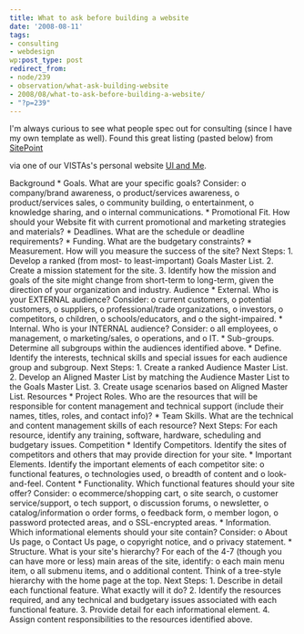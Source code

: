 ```yaml
---
title: What to ask before building a website
date: '2008-08-11'
tags:
- consulting
- webdesign
wp:post_type: post
redirect_from:
- node/239
- observation/what-ask-building-website
- 2008/08/what-to-ask-before-building-a-website/
- "?p=239"
---
```


I'm always curious to see what people spec out for consulting (since I have my own template as well). Found this great listing (pasted below) from [SitePoint](http://www.sitepoint.com/article/site-planner)

via one of our VISTAs's personal website [UI and Me](http://www.uiandme.com/ui_essays.html).

>
Background \* Goals. What are your specific goals? Consider: o company/brand awareness, o product/services awareness, o product/services sales, o community building, o entertainment, o knowledge sharing, and o internal communications. \* Promotional Fit. How should your Website fit with current promotional and marketing strategies and materials? \* Deadlines. What are the schedule or deadline requirements? \* Funding. What are the budgetary constraints? \* Measurement. How will you measure the success of the site? Next Steps: 1. Develop a ranked (from most- to least-important) Goals Master List. 2. Create a mission statement for the site. 3. Identify how the mission and goals of the site might change from short-term to long-term, given the direction of your organization and industry. Audience \* External. Who is your EXTERNAL audience? Consider: o current customers, o potential customers, o suppliers, o professional/trade organizations, o investors, o competitors, o children, o schools/educators, and o the sight-impaired. \* Internal. Who is your INTERNAL audience? Consider: o all employees, o management, o marketing/sales, o operations, and o IT. \* Sub-groups. Determine all subgroups within the audiences identified above. \* Define. Identify the interests, technical skills and special issues for each audience group and subgroup. Next Steps: 1. Create a ranked Audience Master List. 2. Develop an Aligned Master List by matching the Audience Master List to the Goals Master List. 3. Create usage scenarios based on Aligned Master List. Resources \* Project Roles. Who are the resources that will be responsible for content management and technical support (include their names, titles, roles, and contact info)? \* Team Skills. What are the technical and content management skills of each resource? Next Steps: For each resource, identify any training, software, hardware, scheduling and budgetary issues. Competition \* Identify Competitors. Identify the sites of competitors and others that may provide direction for your site. \* Important Elements. Identify the important elements of each competitor site: o functional features, o technologies used, o breadth of content and o look-and-feel. Content \* Functionality. Which functional features should your site offer? Consider: o ecommerce/shopping cart, o site search, o customer service/support, o tech support, o discussion forums, o newsletter, o catalog/information o order forms, o feedback form, o member logon, o password protected areas, and o SSL-encrypted areas. \* Information. Which informational elements should your site contain? Consider: o About Us page, o Contact Us page, o copyright notice, and o privacy statement. \* Structure. What is your site's hierarchy? For each of the 4-7 (though you can have more or less) main areas of the site, identify: o each main menu item, o all submenu items, and o additional content. Think of a tree-style hierarchy with the home page at the top. Next Steps: 1. Describe in detail each functional feature. What exactly will it do? 2. Identify the resources required, and any technical and budgetary issues associated with each functional feature. 3. Provide detail for each informational element. 4. Assign content responsibilities to the resources identified above.
